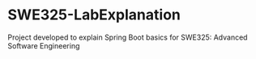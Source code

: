 # SWE325-LabExplanation
Project developed to explain Spring Boot basics for SWE325: Advanced Software Engineering
